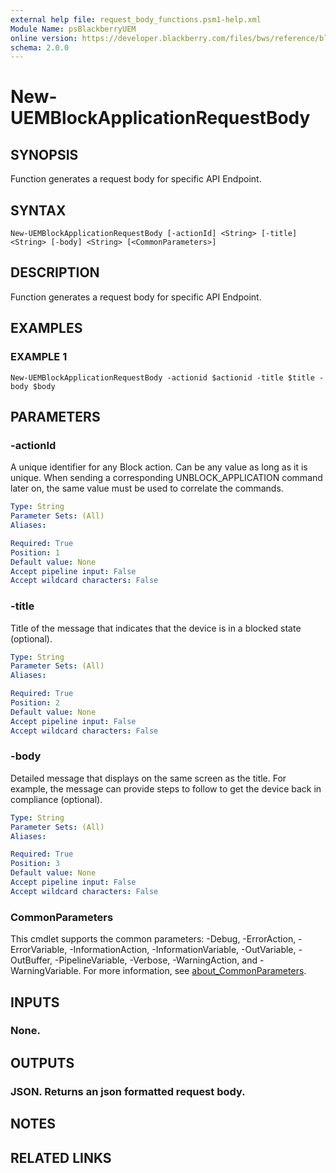 ```yaml
---
external help file: request_body_functions.psm1-help.xml
Module Name: psBlackberryUEM
online version: https://developer.blackberry.com/files/bws/reference/blackberry_uem_12_18_rest/resource_Application_Groups.html#resource_Application_Groups_create_POST
schema: 2.0.0
---
```


# New-UEMBlockApplicationRequestBody

## SYNOPSIS
Function generates a request body for specific API Endpoint.

## SYNTAX

```
New-UEMBlockApplicationRequestBody [-actionId] <String> [-title] <String> [-body] <String> [<CommonParameters>]
```

## DESCRIPTION
Function generates a request body for specific API Endpoint.

## EXAMPLES

### EXAMPLE 1
```
New-UEMBlockApplicationRequestBody -actionid $actionid -title $title -body $body
```

## PARAMETERS

### -actionId
A unique identifier for any Block action.
Can be any value as long as it is unique. 
When sending a corresponding UNBLOCK_APPLICATION command later on, the same value must be used to correlate the commands.

```yaml
Type: String
Parameter Sets: (All)
Aliases:

Required: True
Position: 1
Default value: None
Accept pipeline input: False
Accept wildcard characters: False
```

### -title
Title of the message that indicates that the device is in a blocked state (optional).

```yaml
Type: String
Parameter Sets: (All)
Aliases:

Required: True
Position: 2
Default value: None
Accept pipeline input: False
Accept wildcard characters: False
```

### -body
Detailed message that displays on the same screen as the title. 
For example, the message can provide steps to follow to get the device back in compliance (optional).

```yaml
Type: String
Parameter Sets: (All)
Aliases:

Required: True
Position: 3
Default value: None
Accept pipeline input: False
Accept wildcard characters: False
```

### CommonParameters
This cmdlet supports the common parameters: -Debug, -ErrorAction, -ErrorVariable, -InformationAction, -InformationVariable, -OutVariable, -OutBuffer, -PipelineVariable, -Verbose, -WarningAction, and -WarningVariable. For more information, see [about_CommonParameters](http://go.microsoft.com/fwlink/?LinkID=113216).

## INPUTS

### None.
## OUTPUTS

### JSON. Returns an json formatted request body.
## NOTES

## RELATED LINKS
